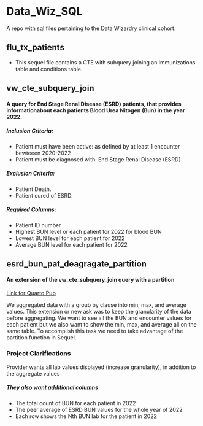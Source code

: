 # Data_Wiz_SQL
A repo with sql files pertaining to the Data Wizardry clinical cohort. 

<h2>flu_tx_patients</h2>
  <ul>
    <li>This sequel file contains a CTE with subquery joining an immunizations table and conditions table.</li>
  </ul>

<h2>vw_cte_subquery_join</h2>
  <h4>A query for End Stage Renal Disease (ESRD) patients, that provides informationabout each patients Blood Urea Nitogen (Bun) in the year 2022.</h4>
  <h5>Inclusion Criteria:</h5>
  <ul>
    <li>Patient must have been active: as defined by at least 1 encounter bewteeen 2020-2022</li>
    <li>Patient must be diagnosed with: End Stage Renal Disease (ESRD)</li>
  </ul>
  <h5>Exclusion Criteria:</h5>
  <ul>
    <li>Patient Death.</li>
    <li>Patient cured of ESRD.</li>
  </ul>

  <h5>Required Columns:</h5>
  <ul>
    <li>Patient ID number</li>
    <li>Highest BUN level or each patient for 2022 for blood BUN</li>
    <li>Lowest BUN level for each patient for 2022</li>
    <li>Average BUN level for each patient for 2022</li>
  </ul>

  <h2>esrd_bun_pat_deagragate_partition</h2>
  <h4>An extension of the vw_cte_subquery_join query with a partition</h4>
  <a href="https://joel-torres.quarto.pub/filtering-patient-data-with-sql/">Link for Quarto Pub</a>
  <p>We aggregated data with a groub by clause into min, max, and average values. This extension or new ask was to keep the granularity of the data before aggregating. We want to see all the BUN and encounter values for each patient but we also want to show the min, max, and average all on the same table. To accomplish this task we need to take advantage of the partition function in Sequel.</p>

<h3>Project Clarifications</h3>
<p>Provider wants all lab values displayed (increase granularity), in addition to the aggregate values</p>
<h5>They also want additional columns</h5>
<ul>
  <li>The total count of BUN for each patient in 2022</li>
  <li>The peer average of ESRD BUN values for the whole year of 2022</li>
  <li>Each row shows the Nth BUN lab for the patient in 2022</li>
</ul>


